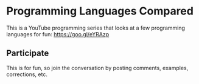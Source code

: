 # Programming Languages Compared
This is a YouTube programming series that looks at a few programming languages for fun: https://goo.gl/eYRAzp

## Participate
This is for fun, so join the conversation by posting comments, examples, corrections, etc.
